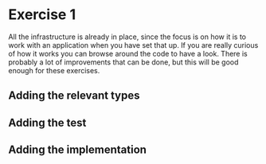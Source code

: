 # Exercise 1

All the infrastructure is already in place, since the focus is on how it is to work with an application when you have set that up. If you are really curious of how it works you can browse around the code to have a look. There is probably a lot of improvements that can be done, but this will be good enough for these exercises.

## Adding the relevant types

## Adding the test

## Adding the implementation
